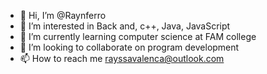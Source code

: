 - 👋 Hi, I’m @Raynferro 
- 👀 I’m interested in  Back and, c++, Java, JavaScript 
- 🌱 I’m currently learning computer science at FAM college
- 💞️ I’m looking to collaborate on program development
- 📫 How to reach me rayssavalenca@outlook.com

<!---
Raynferro/Raynferro is a ✨ special ✨ repository because its `README.md` (this file) appears on your GitHub profile.
You can click the Preview link to take a look at your changes.
--->
